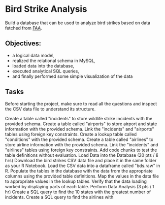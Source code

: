 # Bird Strike Analysis
Build a database that can be used to analyze bird strikes based on data fetched from [FAA](https://data.world/hhaveliw/data-visualization-bird-strike]).  

## Objectives:
- a logical data model,
- realized the relational schema in MySQL, 
- loaded data into the database, 
- executed analytical SQL queries, 
- and finally performed some simple visualization of the data

## Tasks
Before starting the project, make sure to read all the questions and inspect the CSV data file to understand its structure.





Create a table called "incidents" to store wildlife strike incidents with the provided schema.
Create a table called "airports" to store airport and state information with the provided schema.
Link the "incidents" and "airports" tables using foreign key constraints.
Create a lookup table called "conditions" with the provided schema.
Create a table called "airlines" to store airline information with the provided schema.
Link the "incidents" and "airlines" tables using foreign key constraints.
Add code chunks to test the table definitions without evaluation.
Load Data into the Database (20 pts / 8 hrs)
Download the bird strikes CSV data file and place it in the same folder as your R Notebook.
Load the CSV data into a dataframe called "bds.raw" in R.
Populate the tables in the database with the data from the appropriate columns using the provided table definitions.
Map the values in the data file to appropriate values in the lookup tables.
Verify that the data loading worked by displaying parts of each table.
Perform Data Analysis (3 pts / 1 hr)
Create a SQL query to find the 10 states with the greatest number of incidents.
Create a SQL query to find the airlines with




